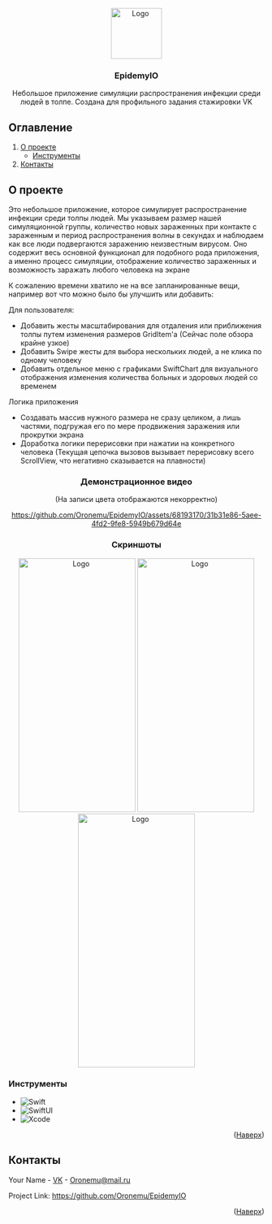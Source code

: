 
<br />
<div align="center">
    <img src="https://sun9-27.userapi.com/impg/dzI_m45o7jZlgTX1ETtA3-YZ9-36XPv_k6kqfQ/Zp9WA2LmxVk.jpg?size=512x535&quality=95&sign=88beb5d3cad46c28a06c522c7e7f432a&type=album" alt="Logo" width="100" height="100">

  <h3 align="center">EpidemyIO</h3>
  <p align="center">
    Небольшое приложение симуляции распространения инфекции среди людей в толпе. Создана для профильного задания стажировки VK
  </p>
</div>

<H2>Оглавление</H2>
<ol>
<li>
  <a href="#о-проекте">О проекте</a>
  <ul>
    <li><a href="#инструменты">Инструменты</a></li>
  </ul>
</li>
<li><a href="#контакты">Контакты</a></li>
</ol>

## О проекте

Это небольшое приложение, которое симулирует распространение инфекции среди толпы людей. Мы указываем размер нашей симуляционной группы, количество новых зараженных при контакте с зараженным и период распространения волны в секундах и наблюдаем как все люди подвергаются заражению неизвестным вирусом. Оно содержит весь основной функционал для подобного рода приложения, а именно процесс симуляции, отображение количество зараженных и возможность заражать любого человека на экране

К сожалению времени хватило не на все запланированные вещи, например вот что можно было бы улучшить или добавить:

Для пользователя:
* Добавить жесты масштабирования для отдаления или приближения толпы путем изменения размеров GridItem'а (Сейчас поле обзора крайне узкое)
* Добавить Swipe жесты для выбора нескольких людей, а не клика по одному человеку
* Добавить отдельное меню с графиками SwiftChart для визуального отображения изменения количества больных и здоровых людей со временем

Логика приложения
* Создавать массив нужного размера не сразу целиком, а лишь частями, подгружая его по мере продвижения заражения или прокрутки экрана
* Доработка логики перерисовки при нажатии на конкретного человека (Текущая цепочка вызовов вызывает перерисовку всего ScrollView, что негативно сказывается на плавности)


<div align="center">
    <h3 align="center">Демонстрационное видео</h3>
    (На записи цвета отображаются некорректно)
  
https://github.com/Oronemu/EpidemyIO/assets/68193170/31b31e86-5aee-4fd2-9fe8-5949b679d64e

</div>

<div align="center">
   <h3 align="center">Скриншоты</h3>

  <img src="https://sun9-34.userapi.com/impg/FyJWhskZ0-HYOfHS2HEyEl_zyvCC7K5KyonlPg/Vub_0wbv_2Q.jpg?size=998x2160&quality=95&sign=405359d57e1e7f655f7d24db126f2f64&type=album" alt="Logo" width="230" height="500">
  <img src="https://sun9-9.userapi.com/impg/JFGlgg7WYjdc6dvFfp4vlXpNMCrY4VjJPeUQxA/gwl9vBDPFtY.jpg?size=998x2160&quality=95&sign=82e811966e32c2181acea3707bd9cefb&type=album" alt="Logo" width="230" height="500">
  <img src="https://sun9-51.userapi.com/impg/eUuyyGtBlFBdEsjUKgReI4MdIvDXVCbXa24CrA/JeeQrMfInQo.jpg?size=998x2160&quality=95&sign=b5ffd03a89d9ff72d9b77c6718d8643a&type=album" alt="Logo" width="230" height="500">
</div>

### Инструменты

* ![Swift](https://img.shields.io/badge/swift-F54A2A?style=for-the-badge&logo=swift&logoColor=white)
* ![SwiftUI](https://img.shields.io/badge/swiftui-007ACC?style=for-the-badge&logo=swift&logoColor=white)
* ![Xcode](https://img.shields.io/badge/Xcode-007ACC?style=for-the-badge&logo=Xcode&logoColor=white)

<p align="right">(<a href="#о-проекте">Наверх</a>)</p>

## Контакты

Your Name - [VK](https://vk.com/oronemu) - Oronemu@mail.ru

Project Link: https://github.com/Oronemu/EpidemyIO

<p align="right">(<a href="#о-проекте">Наверх</a>)</p>

